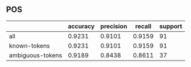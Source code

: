 
## POS

|                  | accuracy | precision | recall | support |
|------------------|----------|-----------|--------|---------|
| all              | 0.9231   | 0.9101    | 0.9159 | 91      |
| known-tokens     | 0.9231   | 0.9101    | 0.9159 | 91      |
| ambiguous-tokens | 0.9189   | 0.8438    | 0.8611 | 37      |

